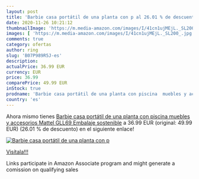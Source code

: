 ```yaml
---
layout: post
title: 'Barbie casa portátil de una planta con p al 26.01 % de descuento'
date: 2020-11-26 10:21:12
thumbnailImage: 'https://m.media-amazon.com/images/I/41cn1ujMEjL._SL200_.jpg'
images: [ 'https://m.media-amazon.com/images/I/41cn1ujMEjL._SL200_.jpg' ]
comments: true
category: ofertas
author: ring
slug: 'B07P989R5J-es'
description:
actualPrice: 36.99 EUR
currency: EUR
price: 36.99
comparePrice: 49.99 EUR
inStock: true
prodname: 'Barbie casa portátil de una planta con piscina  muebles y accesorios  Mattel GLL69   Embalaje sostenible'
country: 'es'
---
```


Ahora mismo tienes [Barbie casa portátil de una planta con piscina  muebles y accesorios  Mattel GLL69   Embalaje sostenible](https://www.amazon.es/dp/B07P989R5J/?tag=tolees-21) a 36.99 EUR (original: 49.99 EUR) (26.01 %  de descuento) en el siguiente enlace!

[![Barbie casa portátil de una planta con p](https://m.media-amazon.com/images/I/41cn1ujMEjL._SL200_.jpg)](https://www.amazon.es/dp/B07P989R5J/?tag=tolees-21)

[Visítala!!!](https://www.amazon.es/dp/B07P989R5J/?tag=tolees-21)

Links participate in Amazon Associate program and might generate a comission on qualifying sales
